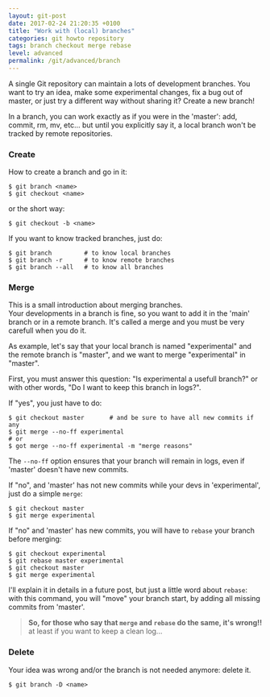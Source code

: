 ```yaml
---
layout: git-post
date: 2017-02-24 21:20:35 +0100
title: "Work with (local) branches"
categories: git howto repository
tags: branch checkout merge rebase
level: advanced
permalink: /git/advanced/branch
---
```


A single Git repository can maintain a lots of development branches. You want to try an idea, make some experimental changes, fix a bug out of master, or just try a different way without sharing it? Create a new branch!

In a branch, you can work exactly as if you were in the 'master': add, commit, rm, mv, etc... but until you explicitly say it, a local branch won't be tracked by remote repositories.

### Create 

How to create a branch and go in it:

    $ git branch <name>
    $ git checkout <name>

or the short way:

    $ git checkout -b <name>

If you want to know tracked branches, just do:

    $ git branch         # to know local branches
    $ git branch -r      # to know remote branches
    $ git branch --all   # to know all branches

### Merge

This is a small introduction about merging branches.  
Your developments in a branch is fine, so you want to add it in the 'main' branch or in a remote branch. It's called a merge and you must be very carefull when you do it.

As example, let's say that your local branch is named "experimental" and the remote branch is "master", and we want to merge "experimental" in "master".
  
First, you must answer this question: "Is experimental a usefull branch?" or with other words, "Do I want to keep this branch in logs?".

If "yes", you just have to do:

    $ git checkout master		# and be sure to have all new commits if any
    $ git merge --no-ff experimental
    # or
    $ got merge --no-ff experimental -m "merge reasons"

The `--no-ff` option ensures that your branch will remain in logs, even if 'master' doesn't have new commits.
  
If "no", and 'master' has not new commits while your devs in 'experimental', just do a simple `merge`:

    $ git checkout master
    $ git merge experimental

If "no" and 'master' has new commits, you will have to `rebase` your branch before merging:

    $ git checkout experimental
    $ git rebase master experimental
    $ git checkout master
    $ git merge experimental

I'll explain it in details in a future post, but just a little word about `rebase`: with this command, you will "move" your branch start, by adding all missing commits from 'master'.

> **So, for those who say that `merge` and `rebase` do the same, it's wrong!!** at least if you want to keep a clean log...

### Delete

Your idea was wrong and/or the branch is not needed anymore: delete it.

    $ git branch -D <name>

